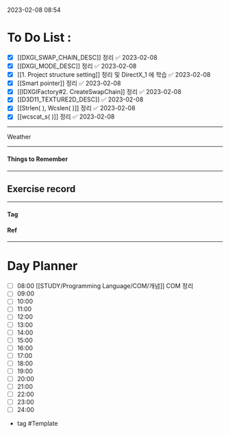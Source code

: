 2023-02-08 08:54

# To Do List :

- [x] [[DXGI_SWAP_CHAIN_DESC]] 정리 ✅ 2023-02-08
- [x] [[DXGI_MODE_DESC]] 정리 ✅ 2023-02-08
- [x] [[1. Project structure setting]] 정리 및 DirectX_1 에 학습 ✅ 2023-02-08
- [x] [[Smart pointer]] 정리 ✅ 2023-02-08
- [x] [[IDXGIFactory#2. CreateSwapChain]] 정리 ✅ 2023-02-08
- [x] [[D3D11_TEXTURE2D_DESC]] ✅ 2023-02-08
- [x] [[Strlen( ), Wcslen( )]] 정리 ✅ 2023-02-08
- [x] [[wcscat_s( )]] 정리 ✅ 2023-02-08

---

Weather

---

#### Things to Remember




---

## Exercise record
---

#### Tag

#### Ref

---

# Day Planner

- [ ] 08:00 [[STUDY/Programming Language/COM/개념]] COM 정리
- [ ] 09:00 
- [ ] 10:00 
- [ ] 11:00 
- [ ] 12:00 
- [ ] 13:00 
- [ ] 14:00 
- [ ] 15:00 
- [ ] 16:00 
- [ ] 17:00 
- [ ] 18:00 
- [ ] 19:00 
- [ ] 20:00 
- [ ] 21:00 
- [ ] 22:00 
- [ ] 23:00 
- [ ] 24:00 

- tag
#Template